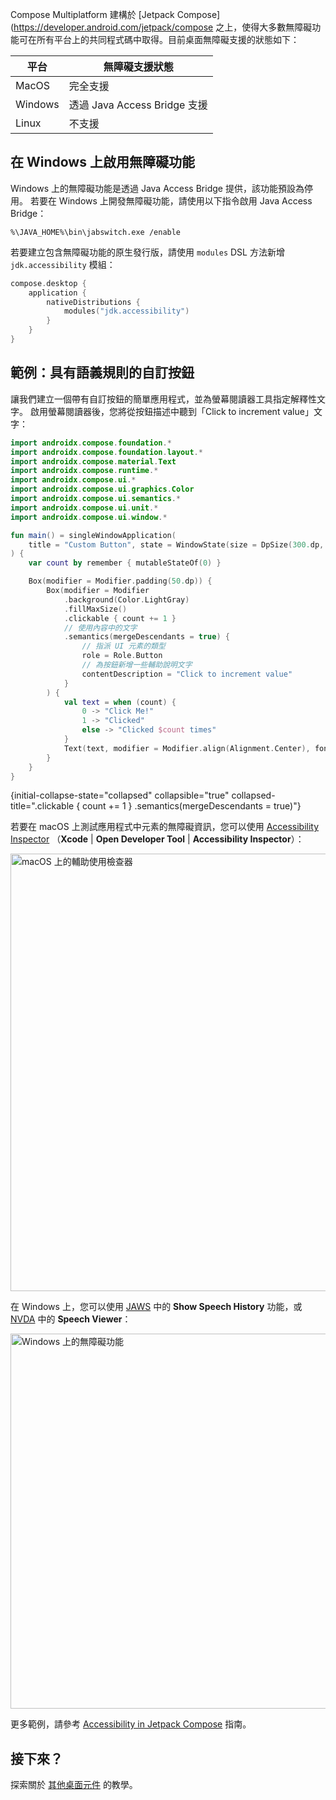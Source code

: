 [//]: # (title: 支援桌面無障礙功能)

Compose Multiplatform 建構於 [Jetpack Compose](https://developer.android.com/jetpack/compose 之上，使得大多數無障礙功能可在所有平台上的共同程式碼中取得。目前桌面無障礙支援的狀態如下：

| 平台    | 無障礙支援狀態             |
|----------|----------------------------------|
| MacOS    | 完全支援                  |
| Windows  | 透過 Java Access Bridge 支援 |
| Linux    | 不支援                    |

## 在 Windows 上啟用無障礙功能

Windows 上的無障礙功能是透過 Java Access Bridge 提供，該功能預設為停用。
若要在 Windows 上開發無障礙功能，請使用以下指令啟用 Java Access Bridge：

```Console
%\JAVA_HOME%\bin\jabswitch.exe /enable
```

[//]: # (TODO 待辦：當 CMP-373 修復後移除此解決方法)

若要建立包含無障礙功能的原生發行版，請使用 `modules` DSL 方法新增 `jdk.accessibility` 模組：

```kotlin
compose.desktop {
    application {
        nativeDistributions {
            modules("jdk.accessibility")
        }
    }
}
```

## 範例：具有語義規則的自訂按鈕

讓我們建立一個帶有自訂按鈕的簡單應用程式，並為螢幕閱讀器工具指定解釋性文字。
啟用螢幕閱讀器後，您將從按鈕描述中聽到「Click to increment value」文字：

```kotlin
import androidx.compose.foundation.*
import androidx.compose.foundation.layout.*
import androidx.compose.material.Text
import androidx.compose.runtime.*
import androidx.compose.ui.*
import androidx.compose.ui.graphics.Color
import androidx.compose.ui.semantics.*
import androidx.compose.ui.unit.*
import androidx.compose.ui.window.*

fun main() = singleWindowApplication(
    title = "Custom Button", state = WindowState(size = DpSize(300.dp, 200.dp))
) {
    var count by remember { mutableStateOf(0) }

    Box(modifier = Modifier.padding(50.dp)) {
        Box(modifier = Modifier
            .background(Color.LightGray)
            .fillMaxSize()
            .clickable { count += 1 }
            // 使用內容中的文字
            .semantics(mergeDescendants = true) {
                // 指派 UI 元素的類型
                role = Role.Button
                // 為按鈕新增一些輔助說明文字
                contentDescription = "Click to increment value"
            }
        ) {
            val text = when (count) {
                0 -> "Click Me!"
                1 -> "Clicked"
                else -> "Clicked $count times"
            }
            Text(text, modifier = Modifier.align(Alignment.Center), fontSize = 24.sp)
        }
    }
}
```
{initial-collapse-state="collapsed" collapsible="true" collapsed-title=".clickable { count += 1 } .semantics(mergeDescendants = true)"}

若要在 macOS 上測試應用程式中元素的無障礙資訊，您可以使用 [Accessibility Inspector](https://developer.apple.com/documentation/accessibility/accessibility-inspector)
（**Xcode** | **Open Developer Tool** | **Accessibility Inspector**）：

<img src="compose-desktop-accessibility-macos.png" alt="macOS 上的輔助使用檢查器" width="700"/>

在 Windows 上，您可以使用 [JAWS](https://www.freedomscientific.com/Products/Blindness/JAWS) 中的 **Show Speech History** 功能，或 [NVDA](https://www.nvaccess.org/) 中的 **Speech Viewer**：

<img src="compose-desktop-accessibility.png" alt="Windows 上的無障礙功能" width="600"/>

更多範例，請參考 [Accessibility in Jetpack Compose](https://developer.android.com/develop/ui/compose/accessibility) 指南。

## 接下來？

探索關於 [其他桌面元件](https://github.com/JetBrains/compose-multiplatform/tree/master/tutorials#desktop) 的教學。